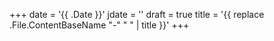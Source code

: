 +++
date = '{{ .Date }}'
jdate = ''
draft = true
title = '{{ replace .File.ContentBaseName "-" " " | title }}'
+++
